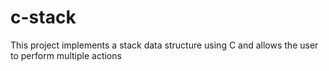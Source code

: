 # c-stack
This project implements a stack data structure using C and allows the user to perform multiple actions
